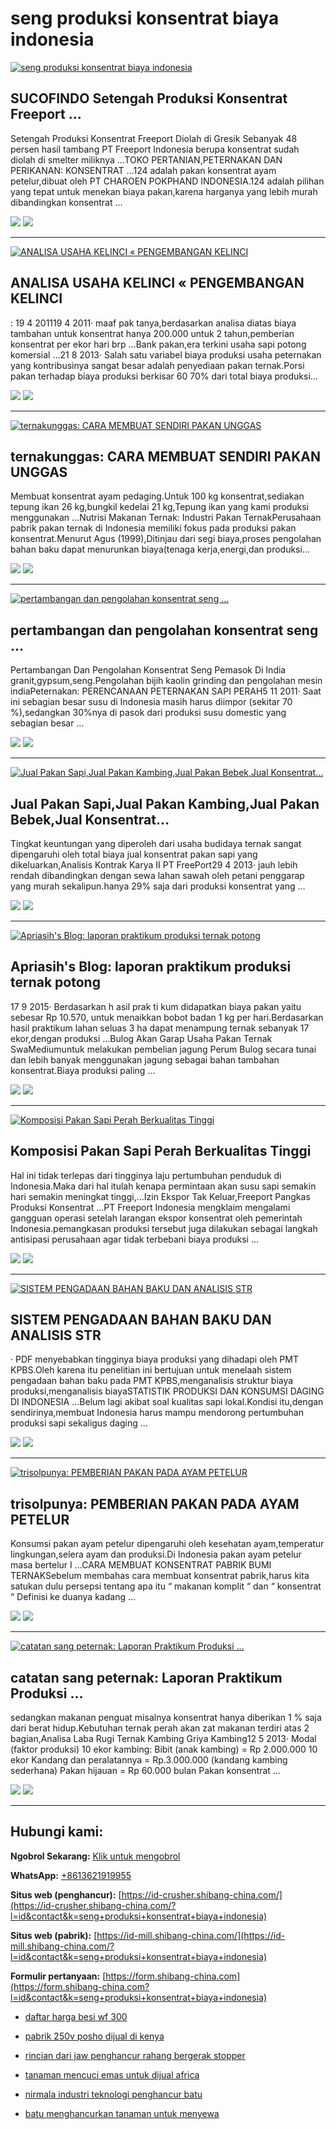 # seng produksi konsentrat biaya indonesia

<a href="https://swt.shibang-china.com/?l=id&img&k=seng+produksi+konsentrat+biaya+indonesia" target="_blank">![seng produksi konsentrat biaya indonesia](http://static.shibang-china.com/all-800x300/238.jpg)</a>

## SUCOFINDO Setengah Produksi Konsentrat Freeport …
Setengah Produksi Konsentrat Freeport Diolah di Gresik Sebanyak 48 persen hasil tambang PT Freeport Indonesia berupa konsentrat sudah diolah di smelter miliknya …TOKO PERTANIAN,PETERNAKAN DAN PERIKANAN: KONSENTRAT …124 adalah pakan konsentrat ayam petelur,dibuat oleh PT CHAROEN POKPHAND INDONESIA.124 adalah pilihan yang tepat untuk menekan biaya pakan,karena harganya yang lebih murah dibandingkan konsentrat …


<a href="https://whatsapp.shibangsoft.com/WhatsApp.php" target="_blank" title="WhatsApp">![](http://static.shibang-china.com/icon/whatsapp.png)</a> <a href="https://swt.shibang-china.com/?l=id&icon&k=seng+produksi+konsentrat+biaya+indonesia" target="_blank">![](http://static.shibang-china.com/icon/chat-id.png)</a>

---

<a href="https://swt.shibang-china.com/?l=id&img&k=seng+produksi+konsentrat+biaya+indonesia" target="_blank">![ANALISA USAHA KELINCI « PENGEMBANGAN KELINCI](http://static.shibang-china.com/all-800x300/1447.jpg)</a>

## ANALISA USAHA KELINCI « PENGEMBANGAN KELINCI
: 19 4 201119 4 2011· maaf pak tanya,berdasarkan analisa diatas biaya tambahan untuk konsentrat hanya 200.000 untuk 2 tahun,pemberian konsentrat per ekor hari brp …Bank pakan,era terkini usaha sapi potong komersial …21 8 2013· Salah satu variabel biaya produksi usaha peternakan yang kontribusinya sangat besar adalah penyediaan pakan ternak.Porsi pakan terhadap biaya produksi berkisar 60 70% dari total biaya produksi…


<a href="https://whatsapp.shibangsoft.com/WhatsApp.php" target="_blank" title="WhatsApp">![](http://static.shibang-china.com/icon/whatsapp.png)</a> <a href="https://swt.shibang-china.com/?l=id&icon&k=seng+produksi+konsentrat+biaya+indonesia" target="_blank">![](http://static.shibang-china.com/icon/chat-id.png)</a>

---

<a href="https://swt.shibang-china.com/?l=id&img&k=seng+produksi+konsentrat+biaya+indonesia" target="_blank">![ternakunggas: CARA MEMBUAT SENDIRI PAKAN UNGGAS](http://static.shibang-china.com/all-800x300/375.jpg)</a>

## ternakunggas: CARA MEMBUAT SENDIRI PAKAN UNGGAS
Membuat konsentrat ayam pedaging.Untuk 100 kg konsentrat,sediakan tepung ikan 26 kg,bungkil kedelai 21 kg,Tepung ikan yang kami produksi menggunakan …Nutrisi Makanan Ternak: Industri Pakan TernakPerusahaan pabrik pakan ternak di Indonesia memiliki fokus pada produksi pakan konsentrat.Menurut Agus (1999),Ditinjau dari segi biaya,proses pengolahan bahan baku dapat menurunkan biaya(tenaga kerja,energi,dan produksi…


<a href="https://whatsapp.shibangsoft.com/WhatsApp.php" target="_blank" title="WhatsApp">![](http://static.shibang-china.com/icon/whatsapp.png)</a> <a href="https://swt.shibang-china.com/?l=id&icon&k=seng+produksi+konsentrat+biaya+indonesia" target="_blank">![](http://static.shibang-china.com/icon/chat-id.png)</a>

---

<a href="https://swt.shibang-china.com/?l=id&img&k=seng+produksi+konsentrat+biaya+indonesia" target="_blank">![pertambangan dan pengolahan konsentrat seng …](http://static.shibang-china.com/all-800x300/534.jpg)</a>

## pertambangan dan pengolahan konsentrat seng …
Pertambangan Dan Pengolahan Konsentrat Seng Pemasok Di India granit,gypsum,seng.Pengolahan bijih kaolin grinding dan pengolahan mesin indiaPeternakan: PERENCANAAN PETERNAKAN SAPI PERAH5 11 2011· Saat ini sebagian besar susu di Indonesia masih harus diimpor (sekitar 70 %),sedangkan 30%nya di pasok dari produksi susu domestic yang sebagian besar …


<a href="https://whatsapp.shibangsoft.com/WhatsApp.php" target="_blank" title="WhatsApp">![](http://static.shibang-china.com/icon/whatsapp.png)</a> <a href="https://swt.shibang-china.com/?l=id&icon&k=seng+produksi+konsentrat+biaya+indonesia" target="_blank">![](http://static.shibang-china.com/icon/chat-id.png)</a>

---

<a href="https://swt.shibang-china.com/?l=id&img&k=seng+produksi+konsentrat+biaya+indonesia" target="_blank">![Jual Pakan Sapi,Jual Pakan Kambing,Jual Pakan Bebek,Jual Konsentrat…](http://static.shibang-china.com/all-800x300/1506.jpg)</a>

## Jual Pakan Sapi,Jual Pakan Kambing,Jual Pakan Bebek,Jual Konsentrat…
Tingkat keuntungan yang diperoleh dari usaha budidaya ternak sangat dipengaruhi oleh total biaya jual konsentrat pakan sapi yang dikeluarkan,Analisis Kontrak Karya II PT FreePort29 4 2013· jauh lebih rendah dibandingkan dengan sewa lahan sawah oleh petani penggarap yang murah sekalipun.hanya 29% saja dari produksi konsentrat yang …


<a href="https://whatsapp.shibangsoft.com/WhatsApp.php" target="_blank" title="WhatsApp">![](http://static.shibang-china.com/icon/whatsapp.png)</a> <a href="https://swt.shibang-china.com/?l=id&icon&k=seng+produksi+konsentrat+biaya+indonesia" target="_blank">![](http://static.shibang-china.com/icon/chat-id.png)</a>

---

<a href="https://swt.shibang-china.com/?l=id&img&k=seng+produksi+konsentrat+biaya+indonesia" target="_blank">![Apriasih's Blog: laporan praktikum produksi ternak potong](http://static.shibang-china.com/all-800x300/612.jpg)</a>

## Apriasih's Blog: laporan praktikum produksi ternak potong
17 9 2015· Berdasarkan h asil prak ti kum didapatkan biaya pakan yaitu sebesar Rp 10.570, untuk menaikkan bobot badan 1 kg per hari.Berdasarkan hasil praktikum lahan seluas 3 ha dapat menampung ternak sebanyak 17 ekor,dengan produksi …Bulog Akan Garap Usaha Pakan Ternak SwaMediumuntuk melakukan pembelian jagung Perum Bulog secara tunai dan lebih banyak menggunakan jagung sebagai bahan tambahan konsentrat.Biaya produksi paling …


<a href="https://whatsapp.shibangsoft.com/WhatsApp.php" target="_blank" title="WhatsApp">![](http://static.shibang-china.com/icon/whatsapp.png)</a> <a href="https://swt.shibang-china.com/?l=id&icon&k=seng+produksi+konsentrat+biaya+indonesia" target="_blank">![](http://static.shibang-china.com/icon/chat-id.png)</a>

---

<a href="https://swt.shibang-china.com/?l=id&img&k=seng+produksi+konsentrat+biaya+indonesia" target="_blank">![Komposisi Pakan Sapi Perah Berkualitas Tinggi](http://static.shibang-china.com/all-800x300/564.jpg)</a>

## Komposisi Pakan Sapi Perah Berkualitas Tinggi
Hal ini tidak terlepas dari tingginya laju pertumbuhan penduduk di Indonesia.Maka dari hal itulah kenapa permintaan akan susu sapi semakin hari semakin meningkat tinggi,…Izin Ekspor Tak Keluar,Freeport Pangkas Produksi Konsentrat …PT Freeport Indonesia mengklaim mengalami gangguan operasi setelah larangan ekspor konsentrat oleh pemerintah Indonesia.pemangkasan produksi tersebut juga dilakukan sebagai langkah antisipasi perusahaan agar tidak terbebani biaya produksi …


<a href="https://whatsapp.shibangsoft.com/WhatsApp.php" target="_blank" title="WhatsApp">![](http://static.shibang-china.com/icon/whatsapp.png)</a> <a href="https://swt.shibang-china.com/?l=id&icon&k=seng+produksi+konsentrat+biaya+indonesia" target="_blank">![](http://static.shibang-china.com/icon/chat-id.png)</a>

---

<a href="https://swt.shibang-china.com/?l=id&img&k=seng+produksi+konsentrat+biaya+indonesia" target="_blank">![SISTEM PENGADAAN BAHAN BAKU DAN ANALISIS STR](http://static.shibang-china.com/all-800x300/1324.jpg)</a>

## SISTEM PENGADAAN BAHAN BAKU DAN ANALISIS STR
· PDF menyebabkan tingginya biaya produksi yang dihadapi oleh PMT KPBS.Oleh karena itu penelitian ini bertujuan untuk menelaah sistem pengadaan bahan baku pada PMT KPBS,menganalisis struktur biaya produksi,menganalisis biayaSTATISTIK PRODUKSI DAN KONSUMSI DAGING DI INDONESIA …Belum lagi akibat soal kualitas sapi lokal.Kondisi itu,dengan sendirinya,membuat Indonesia harus mampu mendorong pertumbuhan produksi sapi sekaligus daging …


<a href="https://whatsapp.shibangsoft.com/WhatsApp.php" target="_blank" title="WhatsApp">![](http://static.shibang-china.com/icon/whatsapp.png)</a> <a href="https://swt.shibang-china.com/?l=id&icon&k=seng+produksi+konsentrat+biaya+indonesia" target="_blank">![](http://static.shibang-china.com/icon/chat-id.png)</a>

---

<a href="https://swt.shibang-china.com/?l=id&img&k=seng+produksi+konsentrat+biaya+indonesia" target="_blank">![trisolpunya: PEMBERIAN PAKAN PADA AYAM PETELUR](http://static.shibang-china.com/all-800x300/874.jpg)</a>

## trisolpunya: PEMBERIAN PAKAN PADA AYAM PETELUR
Konsumsi pakan ayam petelur dipengaruhi oleh kesehatan ayam,temperatur lingkungan,selera ayam dan produksi.Di Indonesia pakan ayam petelur masa bertelur I …CARA MEMBUAT KONSENTRAT PABRIK BUMI TERNAKSebelum membahas cara membuat konsentrat pabrik,harus kita satukan dulu persepsi tentang apa itu “ makanan komplit “ dan “ konsentrat “ Definisi ke duanya kadang …


<a href="https://whatsapp.shibangsoft.com/WhatsApp.php" target="_blank" title="WhatsApp">![](http://static.shibang-china.com/icon/whatsapp.png)</a> <a href="https://swt.shibang-china.com/?l=id&icon&k=seng+produksi+konsentrat+biaya+indonesia" target="_blank">![](http://static.shibang-china.com/icon/chat-id.png)</a>

---

<a href="https://swt.shibang-china.com/?l=id&img&k=seng+produksi+konsentrat+biaya+indonesia" target="_blank">![catatan sang peternak: Laporan Praktikum Produksi …](http://static.shibang-china.com/all-800x300/490.jpg)</a>

## catatan sang peternak: Laporan Praktikum Produksi …
sedangkan makanan penguat misalnya konsentrat hanya diberikan 1 % saja dari berat hidup.Kebutuhan ternak perah akan zat makanan terdiri atas 2 bagian,Analisa Laba Rugi Ternak Kambing Griya Kambing12 5 2013· Modal (faktor produksi) 10 ekor kambing: Bibit (anak kambing) = Rp 2.000.000 10 ekor Kandang dan peralatannya = Rp.3.000.000 (kandang kambing sederhana) Pakan hijauan = Rp 60.000 bulan Pakan konsentrat …


<a href="https://whatsapp.shibangsoft.com/WhatsApp.php" target="_blank" title="WhatsApp">![](http://static.shibang-china.com/icon/whatsapp.png)</a> <a href="https://swt.shibang-china.com/?l=id&icon&k=seng+produksi+konsentrat+biaya+indonesia" target="_blank">![](http://static.shibang-china.com/icon/chat-id.png)</a>

---
## Hubungi kami:

**Ngobrol Sekarang:** [Klik untuk mengobrol](https://swt.shibang-china.com?l=id&contact&k=seng+produksi+konsentrat+biaya+indonesia)

**WhatsApp:**  [+8613621919955](https://whatsapp.shibangsoft.com/WhatsApp.php)

**Situs web (penghancur):** [https://id-crusher.shibang-china.com/](https://id-crusher.shibang-china.com/?l=id&contact&k=seng+produksi+konsentrat+biaya+indonesia)

**Situs web (pabrik):** [https://id-mill.shibang-china.com/](https://id-mill.shibang-china.com/?l=id&contact&k=seng+produksi+konsentrat+biaya+indonesia)

**Formulir pertanyaan:** [https://form.shibang-china.com](https://form.shibang-china.com?l=id&contact&k=seng+produksi+konsentrat+biaya+indonesia)

* [daftar harga besi wf 300](../32/daftar%20harga%20besi%20wf%20300.md)

* [pabrik 250v posho dijual di kenya](../32/pabrik%20250v%20posho%20dijual%20di%20kenya.md)

* [rincian dari jaw penghancur rahang bergerak stopper](../39/rincian%20dari%20jaw%20penghancur%20rahang%20bergerak%20stopper.md)

* [tanaman mencuci emas untuk dijual africa](../33/tanaman%20mencuci%20emas%20untuk%20dijual%20africa.md)

* [nirmala industri teknologi penghancur batu](../34/nirmala%20industri%20teknologi%20penghancur%20batu.md)

* [batu menghancurkan tanaman untuk menyewa](../39/batu%20menghancurkan%20tanaman%20untuk%20menyewa.md)